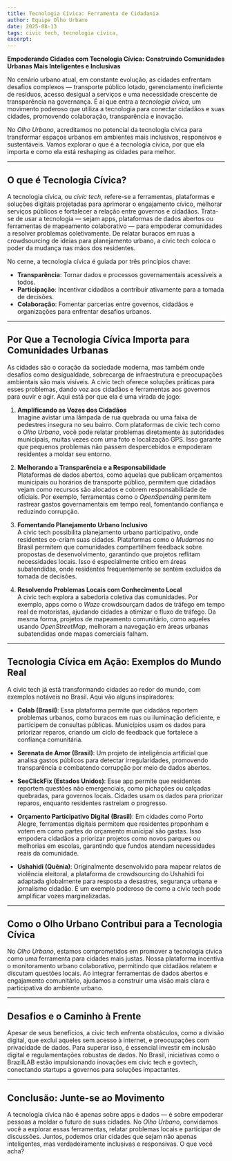 ```yaml
---
title: Tecnologia Cívica: Ferramenta de Cidadania
author: Equipe Olho Urbano
date: 2025-08-13
tags: civic tech, tecnologia cívica, 
excerpt: 
---
```


**Empoderando Cidades com Tecnologia Cívica: Construindo Comunidades Urbanas Mais Inteligentes e Inclusivas**

No cenário urbano atual, em constante evolução, as cidades enfrentam desafios complexos — transporte público lotado, gerenciamento ineficiente de resíduos, acesso desigual a serviços e uma necessidade crescente de transparência na governança. É aí que entra a *tecnologia cívica*, um movimento poderoso que utiliza a tecnologia para conectar cidadãos e suas cidades, promovendo colaboração, transparência e inovação. 

No *Olho Urbano*, acreditamos no potencial da tecnologia cívica para transformar espaços urbanos em ambientes mais inclusivos, responsivos e sustentáveis. Vamos explorar o que é a tecnologia cívica, por que ela importa e como ela está reshaping as cidades para melhor.

---

## O que é Tecnologia Cívica?

A tecnologia cívica, ou *civic tech*, refere-se a ferramentas, plataformas e soluções digitais projetadas para aprimorar o engajamento cívico, melhorar serviços públicos e fortalecer a relação entre governos e cidadãos. Trata-se de usar a tecnologia — sejam apps, plataformas de dados abertos ou ferramentas de mapeamento colaborativo — para empoderar comunidades a resolver problemas coletivamente. De relatar buracos em ruas a crowdsourcing de ideias para planejamento urbano, a civic tech coloca o poder da mudança nas mãos dos residentes.

No cerne, a tecnologia cívica é guiada por três princípios chave:
- **Transparência**: Tornar dados e processos governamentais acessíveis a todos.
- **Participação**: Incentivar cidadãos a contribuir ativamente para a tomada de decisões.
- **Colaboração**: Fomentar parcerias entre governos, cidadãos e organizações para enfrentar desafios urbanos.

---

## Por Que a Tecnologia Cívica Importa para Comunidades Urbanas

As cidades são o coração da sociedade moderna, mas também onde desafios como desigualdade, sobrecarga de infraestrutura e preocupações ambientais são mais visíveis. A civic tech oferece soluções práticas para esses problemas, dando voz aos cidadãos e ferramentas aos governos para ouvir e agir. Aqui está por que ela é uma virada de jogo:

1. **Amplificando as Vozes dos Cidadãos**  
   Imagine avistar uma lâmpada de rua quebrada ou uma faixa de pedestres insegura no seu bairro. Com plataformas de civic tech como o *Olho Urbano*, você pode relatar problemas diretamente às autoridades municipais, muitas vezes com uma foto e localização GPS. Isso garante que pequenos problemas não passem despercebidos e empoderam residentes a moldar seu entorno.

2. **Melhorando a Transparência e a Responsabilidade**  
   Plataformas de dados abertos, como aquelas que publicam orçamentos municipais ou horários de transporte público, permitem que cidadãos vejam como recursos são alocados e cobrem responsabilidade de oficiais. Por exemplo, ferramentas como o *OpenSpending* permitem rastrear gastos governamentais em tempo real, fomentando confiança e reduzindo corrupção.

3. **Fomentando Planejamento Urbano Inclusivo**  
   A civic tech possibilita planejamento urbano participativo, onde residentes co-criam suas cidades. Plataformas como o *Mudamos* no Brasil permitem que comunidades compartilhem feedback sobre propostas de desenvolvimento, garantindo que projetos reflitam necessidades locais. Isso é especialmente crítico em áreas subatendidas, onde residentes frequentemente se sentem excluídos da tomada de decisões.

4. **Resolvendo Problemas Locais com Conhecimento Local**  
   A civic tech explora a sabedoria coletiva das comunidades. Por exemplo, apps como o *Waze* crowdsourçam dados de tráfego em tempo real de motoristas, ajudando cidades a otimizar o fluxo de tráfego. Da mesma forma, projetos de mapeamento comunitário, como aqueles usando *OpenStreetMap*, melhoram a navegação em áreas urbanas subatendidas onde mapas comerciais falham.

---

## Tecnologia Cívica em Ação: Exemplos do Mundo Real

A civic tech já está transformando cidades ao redor do mundo, com exemplos notáveis no Brasil. Aqui vão alguns inspiradores:

- **Colab (Brasil)**: Essa plataforma permite que cidadãos reportem problemas urbanos, como buracos em ruas ou iluminação deficiente, e participem de consultas públicas. Municípios usam os dados para priorizar reparos, criando um ciclo de feedback que fortalece a confiança comunitária.
  
- **Serenata de Amor (Brasil)**: Um projeto de inteligência artificial que analisa gastos públicos para detectar irregularidades, promovendo transparência e combatendo corrupção por meio de dados abertos.

- **SeeClickFix (Estados Unidos)**: Esse app permite que residentes reportem questões não emergenciais, como pichações ou calçadas quebradas, para governos locais. Cidades usam os dados para priorizar reparos, enquanto residentes rastreiam o progresso.

- **Orçamento Participativo Digital (Brasil)**: Em cidades como Porto Alegre, ferramentas digitais permitem que residentes proponham e votem em como partes do orçamento municipal são gastas. Isso empodera cidadãos a priorizar projetos como novos parques ou melhorias em escolas, garantindo que fundos atendam necessidades reais da comunidade.

- **Ushahidi (Quênia)**: Originalmente desenvolvido para mapear relatos de violência eleitoral, a plataforma de crowdsourcing do Ushahidi foi adaptada globalmente para resposta a desastres, segurança urbana e jornalismo cidadão. É um exemplo poderoso de como a civic tech pode amplificar vozes marginalizadas.

---

## Como o Olho Urbano Contribui para a Tecnologia Cívica

No *Olho Urbano*, estamos comprometidos em promover a tecnologia cívica como uma ferramenta para cidades mais justas. Nossa plataforma incentiva o monitoramento urbano colaborativo, permitindo que cidadãos relatem e discutam questões locais. Ao integrar ferramentas de dados abertos e engajamento comunitário, ajudamos a construir uma visão mais clara e participativa do ambiente urbano.

---

## Desafios e o Caminho à Frente

Apesar de seus benefícios, a civic tech enfrenta obstáculos, como a divisão digital, que exclui aqueles sem acesso à internet, e preocupações com privacidade de dados. Para superar isso, é essencial investir em inclusão digital e regulamentações robustas de dados. No Brasil, iniciativas como o BrazilLAB estão impulsionando inovações em civic tech e govtech, conectando startups a governos para soluções impactantes.

---

## Conclusão: Junte-se ao Movimento

A tecnologia cívica não é apenas sobre apps e dados — é sobre empoderar pessoas a moldar o futuro de suas cidades. No *Olho Urbano*, convidamos você a explorar essas ferramentas, relatar problemas locais e participar de discussões. Juntos, podemos criar cidades que sejam não apenas inteligentes, mas verdadeiramente inclusivas e responsivas. O que você acha? 

